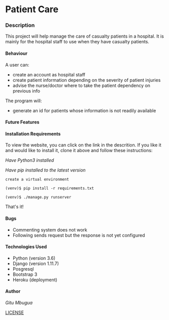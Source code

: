 # Patient Care

### Description
This project will help manage the care of casualty patients in a hospital. It is mainly for the hospital staff to use when they have casualty patients.

#### Behaviour
A user can:
* create an account as hospital staff
* create patient information depending on the severity of patient injuries
* advise the nurse/doctor where to take the patient dependency on previous info

The program will:
* generate an id for patients whose information is not readily available

#### Future Features 

#### Installation Requirements
To view the website, you can click on the link in the descrition.
If you like it and would like to install it, clone it above and follow these instructions:

_Have Python3 installed_

_Have pip installed to the latest version_

`create a virtual environment`

`(venv)$ pip install -r requirements.txt`

`(venv)$ ./manage.py runserver`

That's it!

#### Bugs
* Commenting system does not work
* Following sends request but the response is not yet configured

#### Technologies Used
* Python (version 3.6)
* Django (version 1.11.7)
* Posgresql
* Bootstrap 3
* Heroku (deployment)

#### Author
_Gitu Mbugua_

[LICENSE](License)